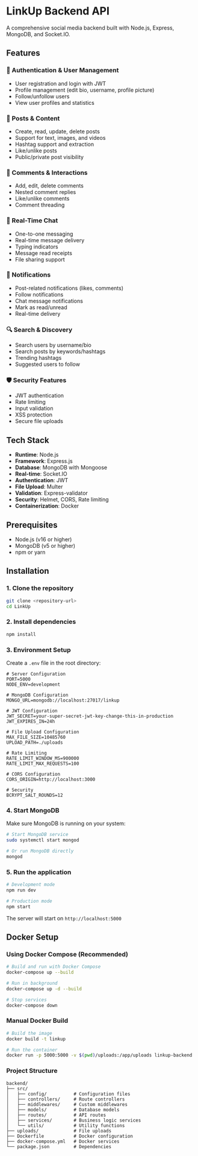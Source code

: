 # LinkUp Backend API

A comprehensive social media backend built with Node.js, Express, MongoDB, and Socket.IO.

## Features

### 🔐 Authentication & User Management
- User registration and login with JWT
- Profile management (edit bio, username, profile picture)
- Follow/unfollow users
- View user profiles and statistics

### 📝 Posts & Content
- Create, read, update, delete posts
- Support for text, images, and videos
- Hashtag support and extraction
- Like/unlike posts
- Public/private post visibility

### 💬 Comments & Interactions
- Add, edit, delete comments
- Nested comment replies
- Like/unlike comments
- Comment threading

### 💬 Real-Time Chat
- One-to-one messaging
- Real-time message delivery
- Typing indicators
- Message read receipts
- File sharing support

### 🔔 Notifications
- Post-related notifications (likes, comments)
- Follow notifications
- Chat message notifications
- Mark as read/unread
- Real-time delivery

### 🔍 Search & Discovery
- Search users by username/bio
- Search posts by keywords/hashtags
- Trending hashtags
- Suggested users to follow

### 🛡️ Security Features
- JWT authentication
- Rate limiting
- Input validation
- XSS protection
- Secure file uploads

## Tech Stack

- **Runtime**: Node.js
- **Framework**: Express.js
- **Database**: MongoDB with Mongoose
- **Real-time**: Socket.IO
- **Authentication**: JWT
- **File Upload**: Multer
- **Validation**: Express-validator
- **Security**: Helmet, CORS, Rate limiting
- **Containerization**: Docker

## Prerequisites

- Node.js (v16 or higher)
- MongoDB (v5 or higher)
- npm or yarn

## Installation

### 1. Clone the repository
```bash
git clone <repository-url>
cd LinkUp
```

### 2. Install dependencies
```bash
npm install
```

### 3. Environment Setup
Create a `.env` file in the root directory:
```env
# Server Configuration
PORT=5000
NODE_ENV=development

# MongoDB Configuration
MONGO_URL=mongodb://localhost:27017/linkup

# JWT Configuration
JWT_SECRET=your-super-secret-jwt-key-change-this-in-production
JWT_EXPIRES_IN=24h

# File Upload Configuration
MAX_FILE_SIZE=10485760
UPLOAD_PATH=./uploads

# Rate Limiting
RATE_LIMIT_WINDOW_MS=900000
RATE_LIMIT_MAX_REQUESTS=100

# CORS Configuration
CORS_ORIGIN=http://localhost:3000

# Security
BCRYPT_SALT_ROUNDS=12
```

### 4. Start MongoDB
Make sure MongoDB is running on your system:
```bash
# Start MongoDB service
sudo systemctl start mongod

# Or run MongoDB directly
mongod
```

### 5. Run the application
```bash
# Development mode
npm run dev

# Production mode
npm start
```

The server will start on `http://localhost:5000`

## Docker Setup

### Using Docker Compose (Recommended)
```bash
# Build and run with Docker Compose
docker-compose up --build

# Run in background
docker-compose up -d --build

# Stop services
docker-compose down
```

### Manual Docker Build
```bash
# Build the image
docker build -t linkup

# Run the container
docker run -p 5000:5000 -v $(pwd)/uploads:/app/uploads linkup-backend
```

### Project Structure
```
backend/
├── src/
│   ├── config/          # Configuration files
│   ├── controllers/     # Route controllers
│   ├── middlewares/     # Custom middlewares
│   ├── models/          # Database models
│   ├── routes/          # API routes
│   ├── services/        # Business logic services
│   └── utils/           # Utility functions
├── uploads/             # File uploads
├── Dockerfile           # Docker configuration
├── docker-compose.yml   # Docker services
└── package.json         # Dependencies
```
